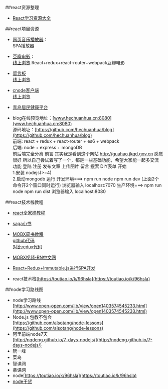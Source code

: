 ##react资源整理

- [React学习资源大全](https://github.com/tsrot/study-notes/blob/master/React%E5%AD%A6%E4%B9%A0%E8%B5%84%E6%BA%90%E6%B1%87%E6%80%BB.md)

##react项目资源

- [网页音乐播放器](https://github.com/celbyo/William/tree/master/)：  
SPA播放器
- [豆瓣电影](https://github.com/5SSS/react-movie-douban/)：  
   [线上浏览](https://reactmv.herokuapp.com/)
 React+redux+react-router+webpack豆瓣电影

- [留言板](https://github.com/rongchanghai/justForYou)  
[线上浏览](http://demo.manster.me/justForYou/build/)

- [cnode客户端](https://github.com/xuanshanbo/react_w)  
[线上浏览](https://lumia2046.github.io/cnode/#/?_k=ifxz2y)

- [青岛居民健康平台](http://guahao.jkqd.gov.cn/#/index)

- blog在线预览地址：[www.hechuanhua.cn:8080](www.hechuanhua.cn:8080)  
 源码地址：[https://github.com/hechuanhua/blog](https://github.com/hechuanhua/blog)   
前端: react + redux + react-router + es6 + webpack   
后端: node + express + mongoDB   
前后端完全分离 前言 其实我是看到这个网站 http://guahao.jkqd.gov.cn 感觉很好 所以自己尝试着写了一个，都是一些基础功能，希望大家能一起多交流 功能 登陆 注册 发布文章 上传图片 留言 搜索 DIY表单 开始   
1.安装 nodejs(>=4)   
2.启动mongodb 运行 开发环境===> npm run node npm run dev (上面2个命令开2个窗口同时运行) 浏览器输入 localhost:7070 生产环境===> npm run node npm run dist 浏览器输入 localhost:8080 

##react技术栈教程

- [react全家桶教程](http://blog.csdn.net/awaw00/article/category/6692955)

- [saga小书](http://leonshi.com/redux-saga-in-chinese/docs/introduction/BeginnerTutorial.html)

- [MOBX简书教程](http://www.jianshu.com/p/2fb42dee32dd)  
[github代码](https://github.com/sanyuelanv/learn_mobx)  
[对比redux代码](https://github.com/sanyuelanv/project)

- [MOBX视频-RN中文网](http://v.youku.com/v_show/id_XMjQ4NTA4OTUwOA==.html)

- [React+Redux+Immutable.js进行SPA开发](http://yunlaiwu.github.io/blog/2016/12/01/react+redux+immutablejs/)

- react技术栈[https://toutiao.io/k/96hsla](https://toutiao.io/k/96hsla)


##node学习路线图  
- node学习路线  
[http://www.open-open.com/lib/view/open1403574545233.html](http://www.open-open.com/lib/view/open1403574545233.html)
- Node.js 包教不包会  
[https://github.com/alsotang/node-lessons](https://github.com/alsotang/node-lessons)
- 阿里前端node7天    
[http://nqdeng.github.io/7-days-nodejs/](http://nqdeng.github.io/7-days-nodejs/)
- 阮一峰
- 菜鸟
- 智课网
- 慕课网
- node[https://toutiao.io/k/96hsla](https://toutiao.io/k/96hsla)
- [node干货](https://github.com/CGerAJ/node123)